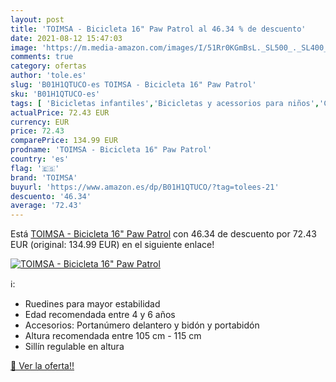 ```yaml
---
layout: post
title: 'TOIMSA - Bicicleta 16" Paw Patrol al 46.34 % de descuento'
date: 2021-08-12 15:47:03
image: 'https://m.media-amazon.com/images/I/51Rr0KGmBsL._SL500_._SL400_.jpg'
comments: true
category: ofertas
author: 'tole.es'
slug: 'B01H1QTUCO-es TOIMSA - Bicicleta 16" Paw Patrol'
sku: 'B01H1QTUCO-es'
tags: [ 'Bicicletas infantiles','Bicicletas y acessorios para niños','Ciclismo','Deportes y aire libre','Juguetes','Juguetes antiestrés para dedos','Juguetes y juegos','Regalos originales y de broma','Ropa y equipo para deportes','bicicleta','toimsa', ]
actualPrice: 72.43 EUR
currency: EUR
price: 72.43
comparePrice: 134.99 EUR
prodname: 'TOIMSA - Bicicleta 16" Paw Patrol'
country: 'es'
flag: '🇪🇸'
brand: 'TOIMSA'
buyurl: 'https://www.amazon.es/dp/B01H1QTUCO/?tag=tolees-21'
descuento: '46.34'
average: '72.43'
---
```


Está [TOIMSA - Bicicleta 16" Paw Patrol](https://www.amazon.es/dp/B01H1QTUCO/?tag=tolees-21) con 46.34 de descuento por 72.43 EUR (original: 134.99 EUR) en el siguiente enlace!

[![TOIMSA - Bicicleta 16" Paw Patrol](https://m.media-amazon.com/images/I/51Rr0KGmBsL._SL500_._SL400_.jpg)](https://www.amazon.es/dp/B01H1QTUCO/?tag=tolees-21)

ℹ️:

- Ruedines para mayor estabilidad
- Edad recomendada entre 4 y 6 años
- Accesorios: Portanúmero delantero y bidón y portabidón
- Altura recomendada entre 105 cm - 115 cm
- Sillín regulable en altura

[🛒 Ver la oferta!!](https://www.amazon.es/dp/B01H1QTUCO/?tag=tolees-21)
